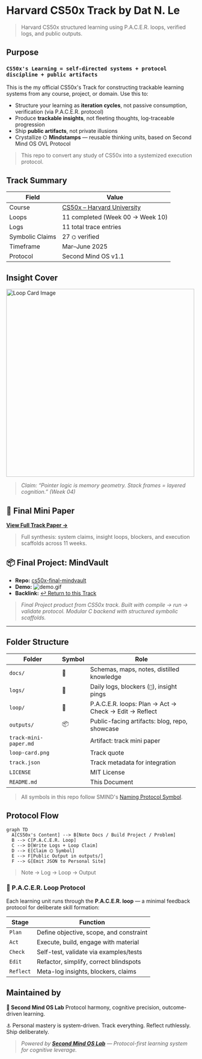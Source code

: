 # Harvard CS50x Track by Dat N. Le

> Harvard CS50x structured learning using P.A.C.E.R. loops, verified logs, and public outputs.

## Purpose

### **`CS50x's Learning = self-directed systems + protocol discipline + public artifacts`**

This is the my official CS50x's Track for constructing trackable learning systems from any course, project, or domain. Use this to:

- Structure your learning as **iteration cycles**, not passive consumption, verification (via P.A.C.E.R. protocol)
- Produce **trackable insights**, not fleeting thoughts, log-traceable progression
- Ship **public artifacts**, not private illusions
- Crystallize ⌬ **Mindstamps** — reusable thinking units, based on Second Mind OS OVL Protocol

> This repo to convert any study of CS50x into a systemized execution protocol.

## Track Summary

| Field           | Value                                                    |
| --------------- | -------------------------------------------------------- |
| Course          | [CS50x – Harvard University](https://cs50.harvard.edu/x) |
| Loops           | 11 completed (Week 00 → Week 10)                         |
| Logs            | 11 total trace entries                                   |
| Symbolic Claims | 27 `⌬` verified                                          |
| Timeframe       | Mar–June 2025                                            |
| Protocol        | Second Mind OS v1.1                                      |

## Insight Cover

<img src="./loop-card.png" width="500" alt="Loop Card Image">

> _Claim: “Pointer logic is memory geometry. Stack frames = layered cognition.” (Week 04)_

## 📃 Final Mini Paper

[**View Full Track Paper →**](./track-mini-paper.md)

> Full synthesis: system claims, insight loops, blockers, and execution scaffolds across 11 weeks.

## 📦 Final Project: MindVault

- **Repo:** [cs50x-final-mindvault](https://github.com/smind/cs50x-final-mindvault)
- **Demo:** ![demo.gif](https://link-to-demo-or-video)
- **Backlink:** [↩ Return to this Track](https://github.com/smind/track-cs50x)

> _Final Project product from CS50x track. Built with compile → run → validate protocol. Modular C backend with structured symbolic scaffolds._

---

## Folder Structure

| Folder                | Symbol | Role                                                  |
| --------------------- | ------ | ----------------------------------------------------- |
| `docs/`               | 📜     | Schemas, maps, notes, distilled knowledge             |
| `logs/`               | 📃     | Daily logs, blockers (`🚧`), insight pings            |
| `loop/`               | 🔁     | P.A.C.E.R. loops: Plan → Act → Check → Edit → Reflect |
| `outputs/`            | 📦     | Public-facing artifacts: blog, repo, showcase         |
| `track-mini-paper.md` |        | Artifact: track mini paper                            |
| `loop-card.png `      |        | Track quote                                           |
| `track.json`          |        | Track metadata for integration                        |
| `LICENSE`             |        | MIT License                                           |
| `README.md`           |        | This Document                                         |

> All symbols in this repo follow SMIND's [Naming Protocol Symbol](https://github.com/smindlab/smindlab/blob/1c5ba0bd92991554d946895a242d989ae0dc3877/meta/naming-protocol-symbol.md).

## Protocol Flow

```mermaid
graph TD
  A[CS50x's Content] --> B[Note Docs / Build Project / Problem]
  B --> C[P.A.C.E.R. Loop]
  C --> D[Write Logs + Loop Claim]
  D --> E[Claim ⌬ Symbol]
  E --> F[Public Output in outputs/]
  F --> G[Emit JSON to Personal Site]
```

> Note → Log → Loop → Output

### 🔁 P.A.C.E.R. Loop Protocol

Each learning unit runs through the **P.A.C.E.R. loop** — a minimal feedback protocol for deliberate skill formation:

| Stage     | Function                                |
| --------- | --------------------------------------- |
| `Plan`    | Define objective, scope, and constraint |
| `Act`     | Execute, build, engage with material    |
| `Check`   | Self-test, validate via examples/tests  |
| `Edit`    | Refactor, simplify, correct blindspots  |
| `Reflect` | Meta-log insights, blockers, claims     |

## Maintained by

**🧱 Second Mind OS Lab**
Protocol harmony, cognitive precision, outcome-driven learning.

⚓ Personal mastery is system-driven. Track everything. Reflect ruthlessly. Ship deliberately.

> _Powered by [**Second Mind OS Lab**](https://github.com/secondmindlab) — Protocol-first learning system for cognitive leverage._
